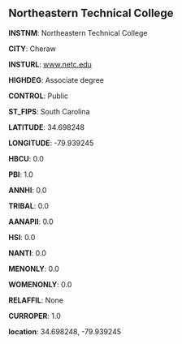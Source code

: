 
Northeastern Technical College
---
**INSTNM**: Northeastern Technical College

**CITY**: Cheraw

**INSTURL**: www.netc.edu

**HIGHDEG**: Associate degree

**CONTROL**: Public

**ST_FIPS**: South Carolina

**LATITUDE**: 34.698248

**LONGITUDE**: -79.939245

**HBCU**: 0.0

**PBI**: 1.0

**ANNHI**: 0.0

**TRIBAL**: 0.0

**AANAPII**: 0.0

**HSI**: 0.0

**NANTI**: 0.0

**MENONLY**: 0.0

**WOMENONLY**: 0.0

**RELAFFIL**: None

**CURROPER**: 1.0

**location**: 34.698248, -79.939245